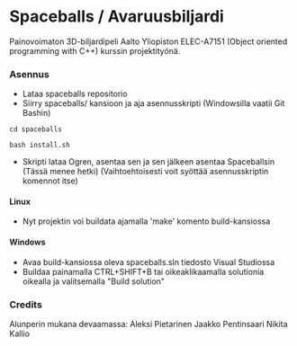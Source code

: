 # Spaceballs / Avaruusbiljardi

Painovoimaton 3D-biljardipeli Aalto Yliopiston ELEC-A7151 (Object oriented programming with C++) kurssin projektityönä.


### Asennus

- Lataa spaceballs repositorio
- Siirry spaceballs/ kansioon ja aja asennusskripti (Windowsilla vaatii Git Bashin)

```
cd spaceballs
```
```
bash install.sh
```
- Skripti lataa Ogren, asentaa sen ja sen jälkeen asentaa Spaceballsin (Tässä menee hetki)
(Vaihtoehtoisesti voit syöttää asennusskriptin komennot itse)

#### Linux
- Nyt projektin voi buildata ajamalla 'make' komento build-kansiossa

#### Windows
- Avaa build-kansiossa oleva spaceballs.sln tiedosto Visual Studiossa
- Buildaa painamalla CTRL+SHIFT+B tai oikeaklikaamalla solutionia oikealla ja valitsemalla "Build solution"

### Credits
Alunperin mukana devaamassa:
Aleksi Pietarinen
Jaakko Pentinsaari
Nikita Kallio
